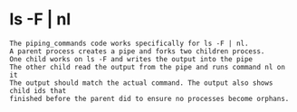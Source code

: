 # ls -F | nl
    The piping_commands code works specifically for ls -F | nl. 
    A parent process creates a pipe and forks two children process. 
    One child works on ls -F and writes the output into the pipe
    The other child read the output from the pipe and runs command nl on it
    The output should match the actual command. The output also shows child ids that
    finished before the parent did to ensure no processes become orphans.

